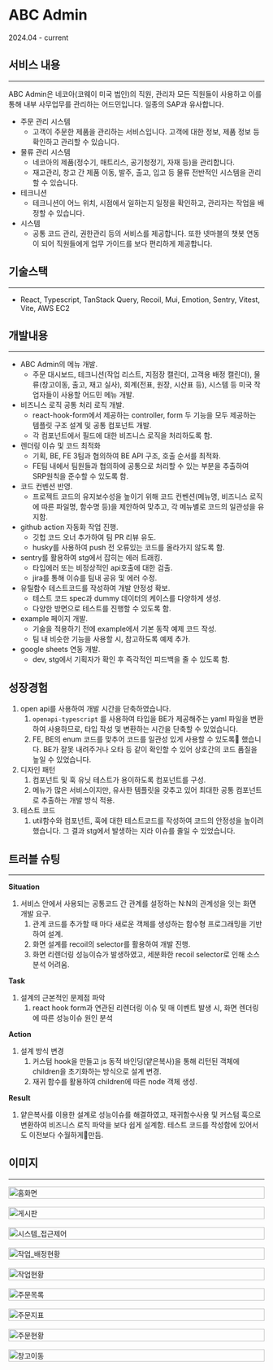 # ABC  Admin

2024.04 - current

## 서비스 내용

---

ABC Admin은 네코아(코웨이 미국 법인)의 직원, 관리자 모든 직원들이 사용하고 이를 통해 내부 사무업무를 관리하는 어드민입니다. 일종의 SAP과 유사합니다.

- 주문 관리 시스템
    - 고객이 주문한 제품을 관리하는 서비스입니다. 고객에 대한 정보, 제품 정보 등 확인하고 관리할 수 있습니다.
- 물류 관리 시스템
    - 네코아의 제품(정수기, 매트리스, 공기청정기, 자재 등)을 관리합니다.
    - 재고관리, 창고 간 제품 이동, 발주, 출고, 입고 등 물류 전반적인 시스템을 관리할 수 있습니다.
- 테크니션
    - 테크니션이 어느 위치, 시점에서 일하는지 일정을 확인하고, 관리자는 작업을 배정할 수 있습니다.
- 시스템
    - 공통 코드 관리, 권한관리 등의 서비스를 제공합니다. 또한 넷마블의 챗봇 연동이 되어 직원들에게 업무 가이드를 보다 편리하게 제공합니다.

## 기술스택

---

- React, Typescript, TanStack Query, Recoil, Mui, Emotion, Sentry, Vitest, Vite, AWS EC2

## 개발내용

---

- ABC Admin의 메뉴 개발.
    - 주문 대시보드, 테크니션(작업 리스트, 지점장 캘린더, 고객용 배정 캘린더), 물류(창고이동, 출고, 재고 실사), 회계(전표, 원장, 시산표 등), 시스템 등 미국 작업자들이 사용할 어드민 메뉴 개발.
- 비즈니스 로직 공통 처리 로직 개발.
    - react-hook-form에서 제공하는 controller, form 두 기능을 모두 제공하는 템플릿 구조 설계 및 공통 컴포넌트 개발.
    - 각 컴포넌트에서 필드에 대한 비즈니스 로직을 처리하도록 함.
- 렌더링 이슈 및 코드 최적화
    - 기획, BE, FE 3팀과 협의하여 BE API 구조, 호출 순서를 최적화.
    - FE팀 내에서 팀원들과 협의하에 공통으로 처리할 수 있는 부분을 추출하여 SRP원칙을 준수할 수 있도록 함.
- 코드 컨벤션 반영.
    - 프로젝트 코드의 유지보수성을 높이기 위해 코드 컨벤션(메뉴명, 비즈니스 로직에 따른 파일명, 함수명 등)을 제안하여 맞추고, 각 메뉴별로 코드의 일관성을 유지함.
- github action 자동화 작업 진행.
    - 깃헙 코드 오너 추가하여 팀 PR 리뷰 유도.
    - husky를 사용하여 push 전 오류있는 코드를 올라가지 않도록 함.
- sentry를 활용하여 stg에서 잡히는 에러 트래킹.
    - 타입에러 또는 비정상적인 api호출에 대한 검출.
    - jira를 통해 이슈를 팀내 공유 및 에러 수정.
- 유틸함수 테스트코드를 작성하여 개발 안정성 확보.
    - 테스트 코드 spec과 dummy 데이터의 케이스를 다양하게 생성.
    - 다양한 방면으로 테스트를 진행할 수 있도록 함.
- example 페이지 개발.
    - 기술을 적용하기 전에 example에서 기본 동작 예제 코드 작성.
    - 팀 내 비슷한 기능을 사용할 시, 참고하도록 예제 추가.
- google sheets 연동 개발.
    - dev, stg에서 기획자가 확인 후 즉각적인 피드백을 줄 수 있도록 함.

## 성장경험

1. open api를 사용하여 개발 시간을 단축하였습니다.
    1. `openapi-typescript` 를 사용하여 타입을 BE가 제공해주는 yaml 파일을 변환하여 사용하므로, 타입 작성 및 변환하는 시간을 단축할 수 있었습니다.
    2. FE, BE의 enum 코드를 맞추어 코드를 일관성 있게 사용할 수 있도록 했습니다. BE가 잘못 내려주거나 오타 등 같이 확인할 수 있어 상호간의 코드 품질을 높일 수 있었습니다.
2. 디자인 패턴
    1. 컴포넌트 및 훅 유닛 테스트가 용이하도록 컴포넌트를 구성.
    2. 메뉴가 많은 서비스이지만, 유사한 템플릿을 갖추고 있어 최대한 공통 컴포넌트로 추출하는 개발 방식 적용.
3. 테스트 코드
    1. util함수와 컴포넌트, 훅에 대한 테스트코드를 작성하여 코드의 안정성을 높이려 했습니다. 그 결과 stg에서 발생하는 지라 이슈를 줄일 수 있었습니다.

## 트러블 슈팅

---

**Situation**

1. 서비스 안에서 사용되는 공통코드 간 관계를 설정하는 N:N의 관계성을 잇는 화면 개발 요구.
    1. 관계 코드를 추가할 때 마다 새로운 객체를 생성하는 함수형 프로그래밍을 기반하여 설계.
    2. 화면 설계를 recoil의 selector를 활용하여 개발 진행.
    3. 화면 리렌더링 성능이슈가 발생하였고, 세분화한 recoil selector로 인해 소스 분석 어려움.

**Task**

1. 설계의 근본적인 문제점 파악
    1. react hook form과 연관된 리렌더링 이슈 및 매 이벤트 발생 시, 화면 렌더링에 따른 성능이슈 원인 분석

**Action**

1. 설계 방식 변경
    1. 커스텀 hook을 만들고 js 동적 바인딩(얕은복사)을 통해 리턴된 객체에 children을 초기화하는 방식으로 설계 변경.
    2. 재귀 함수를 활용하여 children에 따른 node 객체 생성.

**Result**

1. 얕은복사를 이용한 설계로 성능이슈를 해결하였고, 재귀함수사용 및 커스텀 훅으로 변환하여 비즈니스 로직 파악을 보다 쉽게 설계함. 테스트 코드를 작성함에 있어서도 이전보다 수월하게만듬.

## 이미지

---

<div style="display: flex; align-items: center; justify-content: space-around; gap: 16px; flex-wrap: wrap;">
   <img src="./assets/images/portfolio/홈화면.png" alt="홈화면" width="100%" />
   <img src="./assets/images/portfolio/게시판.png" alt="게시판" width="100%" />
   <img src="./assets/images/portfolio/시스템_접근제어.png" alt="시스템_접근제어" width="100%" />
   <img src="./assets/images/portfolio/작업_배정현황.png" alt="작업_배정현황" width="100%" />
   <img src="./assets/images/portfolio/작업현황.png" alt="작업현황" width="100%" />
   <img src="./assets/images/portfolio/주문목록.png" alt="주문목록" width="100%" />
   <img src="./assets/images/portfolio/주문지표.png" alt="주문지표" width="100%" />
   <img src="./assets/images/portfolio/주문현황.png" alt="주문현황" width="100%" />
   <img src="./assets/images/portfolio/창고이동.png" alt="창고이동" width="100%" />
</div>